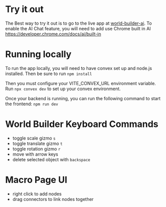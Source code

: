 # Try it out

The Best way to try it out is to go to the live app at [world-builder-ai](https://world-builder-ai-e4e4058da945.herokuapp.com/). To enable the AI Chat feature, you will need to add use Chrome built in AI https://developer.chrome.com/docs/ai/built-in

# Running locally

To run the app locally, you will need to have convex set up and node.js installed. Then be sure to run 
```npm install```

Then you must configure your VITE_CONVEX_URL environment variable. Run 
```npx convex dev``` to set up your convex environment. 

Once your backend is running, you can run the following command to start the frontend:
```npm run dev```

# World Builder Keyboard Commands
- toggle scale gizmo `s`
- toggle translate gizmo `t`
- toggle rotation gizmo `r`
- move with arrow keys
- delete selected object with `backspace`

# Macro Page UI
- right click to add nodes
- drag connectors to link nodes together